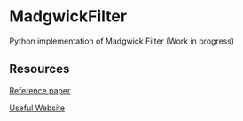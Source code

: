 # MadgwickFilter
Python implementation of Madgwick Filter (Work in progress)

## Resources
[Reference paper](https://x-io.co.uk/downloads/madgwick_internal_report.pdf)

[Useful Website](https://ahrs.readthedocs.io/en/latest/filters/madgwick.html)
